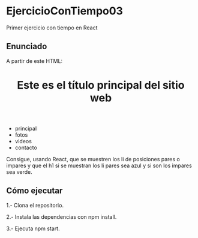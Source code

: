 # EjercicioConTiempo03
Primer ejercicio con tiempo en React

## Enunciado

A partir de este HTML: 

<header>
   <h1>Este es el título principal del sitio web</h1> 
</header> 
<nav> 
    <ul> 
       <li>principal</li> 
       <li>fotos</li> 
       <li>videos</li> 
       <li>contacto</li> 
    </ul> 
 </nav>

Consigue, usando React, que se muestren los li de posiciones pares o impares y que el h1 si se muestran los li pares sea azul y si son los impares sea verde.

## Cómo ejecutar

1.- Clona el repositorio.

2.- Instala las dependencias con npm install.

3.- Ejecuta npm start.